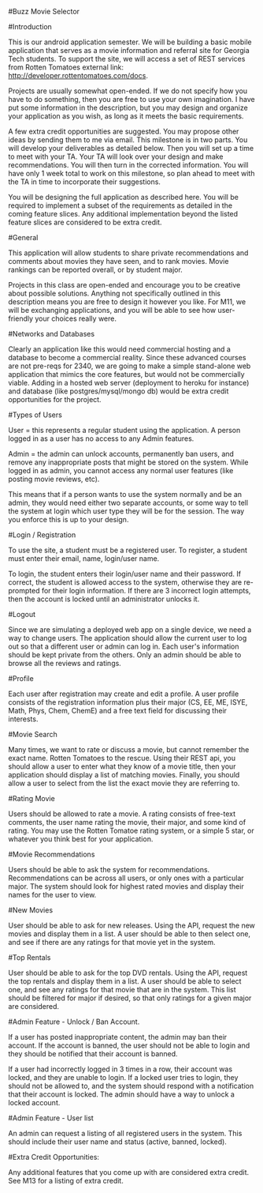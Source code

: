 #Buzz Movie Selector

#Introduction

This is our android application semester. We will be building a basic mobile application that serves as a movie information and referral site for Georgia Tech students. To support the site, we will access a set of REST services from Rotten Tomatoes external link: http://developer.rottentomatoes.com/docs.

Projects are usually somewhat open-ended. If we do not specify how you have to do something, then you are free to use your own imagination. I have put some information in the description, but you may design and organize your application as you wish, as long as it meets the basic requirements.

A few extra credit opportunities are suggested. You may propose other ideas by sending them to me via email. This milestone is in two parts. You will develop your deliverables as detailed below. Then you will set up a time to meet with your TA. Your TA will look over your design and make recommendations. You will then turn in the corrected information. You will have only 1 week total to work on this milestone, so plan ahead to meet with the TA in time to incorporate their suggestions.

You will be designing the full application as described here. You will be required to implement a subset of the requirements as detailed in the coming feature slices. Any additional implementation beyond the listed feature slices are considered to be extra credit.

#General

This application will allow students to share private recommendations and comments about movies they have seen, and to rank movies. Movie rankings can be reported overall, or by student major.

Projects in this class are open-ended and encourage you to be creative about possible solutions. Anything not specifically outlined in this description means you are free to design it however you like. For M11, we will be exchanging applications, and you will be able to see how user-friendly your choices really were.

#Networks and Databases

Clearly an application like this would need commercial hosting and a database to become a commercial reality. Since these advanced courses are not pre-reqs for 2340, we are going to make a simple stand-alone web application that mimics the core features, but would not be commercially viable. Adding in a hosted web server (deployment to heroku for instance) and database (like postgres/mysql/mongo db) would be extra credit opportunities for the project.

#Types of Users

User = this represents a regular student using the application. A person logged in as a user has no access to any Admin features.

Admin = the admin can unlock accounts, permanently ban users, and remove any inappropriate posts that might be stored on the system. While logged in as admin, you cannot access any normal user features (like posting movie reviews, etc).

This means that if a person wants to use the system normally and be an admin, they would need either two separate accounts, or some way to tell the system at login which user type they will be for the session. The way you enforce this is up to your design.

#Login / Registration

To use the site, a student must be a registered user. To register, a student must enter their email, name, login/user name.

To login, the student enters their login/user name and their password. If correct, the student is allowed access to the system, otherwise they are re-prompted for their login information. If there are 3 incorrect login attempts, then the account is locked until an administrator unlocks it.

#Logout

Since we are simulating a deployed web app on a single device, we need a way to change users. The application should allow the current user to log out so that a different user or admin can log in. Each user's information should be kept private from the others. Only an admin should be able to browse all the reviews and ratings.

#Profile

Each user after registration may create and edit a profile. A user profile consists of the registration information plus their major (CS, EE, ME, ISYE, Math, Phys, Chem, ChemE) and a free text field for discussing their interests.

#Movie Search

Many times, we want to rate or discuss a movie, but cannot remember the exact name. Rotten Tomatoes to the rescue. Using their REST api, you should allow a user to enter what they know of a movie title, then your application should display a list of matching movies. Finally, you should allow a user to select from the list the exact movie they are referring to.

#Rating Movie

Users should be allowed to rate a movie. A rating consists of free-text comments, the user name rating the movie, their major, and some kind of rating. You may use the Rotten Tomatoe rating system, or a simple 5 star, or whatever you think best for your application.

#Movie Recommendations

Users should be able to ask the system for recommendations. Recommendations can be across all users, or only ones with a particular major. The system should look for highest rated movies and display their names for the user to view.

#New Movies

User should be able to ask for new releases. Using the API, request the new movies and display them in a list. A user should be able to then select one, and see if there are any ratings for that movie yet in the system.

#Top Rentals

User should be able to ask for the top DVD rentals. Using the API, request the top rentals and display them in a list. A user should be able to select one, and see any ratings for that movie that are in the system. This list should be filtered for major if desired, so that only ratings for a given major are considered.

#Admin Feature - Unlock / Ban Account.

If a user has posted inappropriate content, the admin may ban their account. If the account is banned, the user should not be able to login and they should be notified that their account is banned.

If a user had incorrectly logged in 3 times in a row, their account was locked, and they are unable to login. If a locked user tries to login, they should not be allowed to, and the system should respond with a notification that their account is locked. The admin should have a way to unlock a locked account.

#Admin Feature - User list

An admin can request a listing of all registered users in the system. This should include their user name and status (active, banned, locked).

#Extra Credit Opportunities:

Any additional features that you come up with are considered extra credit. See M13 for a listing of extra credit.
